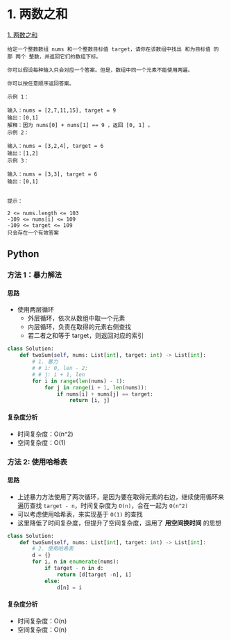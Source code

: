 # 1. 两数之和

[1. 两数之和]('https://leetcode-cn.com/problems/two-sum/')

```
给定一个整数数组 nums 和一个整数目标值 target，请你在该数组中找出 和为目标值 的那 两个 整数，并返回它们的数组下标。

你可以假设每种输入只会对应一个答案。但是，数组中同一个元素不能使用两遍。

你可以按任意顺序返回答案。

示例 1：

输入：nums = [2,7,11,15], target = 9
输出：[0,1]
解释：因为 nums[0] + nums[1] == 9 ，返回 [0, 1] 。
示例 2：

输入：nums = [3,2,4], target = 6
输出：[1,2]
示例 3：

输入：nums = [3,3], target = 6
输出：[0,1]
 

提示：

2 <= nums.length <= 103
-109 <= nums[i] <= 109
-109 <= target <= 109
只会存在一个有效答案

```
## Python

### 方法 1：暴力解法

#### 思路

* 使用两层循环
    * 外层循环，依次从数组中取一个元素
    * 内层循环，负责在取得的元素右侧查找
    * 若二者之和等于 target，则返回对应的索引

```python
class Solution:
    def twoSum(self, nums: List[int], target: int) -> List[int]:
        # 1. 暴力
        # # i: 0, len - 2; 
        # # j: i + 1, len
        for i in range(len(nums) - 1):
            for j in range(i + 1, len(nums)):
                if nums[i] + nums[j] == target:
                    return [i, j]
```

#### 复杂度分析

* 时间复杂度：O(n^2)
* 空间复杂度：O(1)


### 方法 2: 使用哈希表

#### 思路

* 上述暴力方法使用了两次循环，是因为要在取得元素的右边，继续使用循环来遍历查找 `target - n`，时间复杂度为 `O(n)`，合在一起为 `O(n^2)`
* 可以考虑使用哈希表，来实现基于 `O(1)` 的查找
* 这里降低了时间复杂度，但提升了空间复杂度，运用了 **用空间换时间** 的思想


```python
class Solution:
    def twoSum(self, nums: List[int], target: int) -> List[int]:
        # 2. 使用哈希表
        d = {}
        for i, n in enumerate(nums):
            if target - n in d:
                return [d[target -n], i]
            else:
                d[n] = i
```

#### 复杂度分析

* 时间复杂度：O(n)
* 空间复杂度：O(n)
